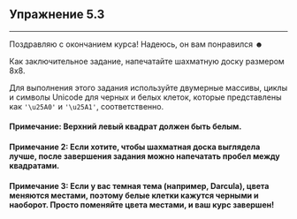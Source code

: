 ## Упражнение 5.3

***

Поздравляю с окончанием курса! Надеюсь, он вам понравился ☻

Как заключительное задание, напечатайте шахматную доску размером 8x8.

Для выполнения этого задания используйте двумерные массивы, циклы и символы Unicode для черных и белых клеток, которые представлены как `'\u25A0'` и `'\u25A1'`, соответственно.

#### Примечание: Верхний левый квадрат должен быть белым.

#### Примечание 2: Если хотите, чтобы шахматная доска выглядела лучше, после завершения задания можно напечатать пробел между квадратами.

#### Примечание 3: Если у вас темная тема (например, Darcula), цвета меняются местами, поэтому белые клетки кажутся черными и наоборот. Просто поменяйте цвета местами, и ваш курс завершен!